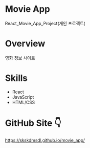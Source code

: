 # Movie App 
React_Movie_App_Project(개인 프로젝트)

# Overview
영화 정보 사이트 

# Skills
* React
* JavaScript
* HTML/CSS

# GitHub Site 👇
https://skskdmsdl.github.io/movie_app/
